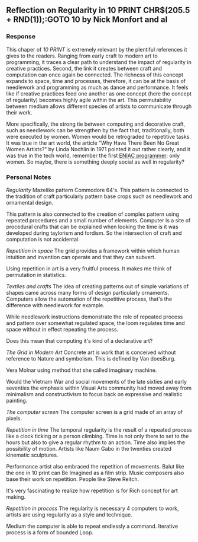 ## Reflection on Regularity in 10 PRINT CHR$(205.5 + RND(1));:GOTO 10 by Nick Monfort and al

### Response
This chaper of _10 PRINT_ is extremely relevant by the plentiful references it gives to the readers. Ranging from early craft to modern art to programming, it traces a clear path to understand the impact of regularity in creative practices. Second, the link it creates between craft and computation can once again be connected. The richness of this concept expands to space, time and processes, therefore, it can be at the basis of needlework and programming as much as dance and performance. It feels like if creative practices feed one another as one concept (here the concept of regularity) becomes highly agile within the art. This permutability between medium allows different species of artists to communicate through their work.

More specifically, the strong tie between computing and decorative craft, such as needlework can be strengthen by the fact that, traditionally, both were executed by women. Women would be retrograded to repetitive tasks. It was true in the art world, the article "Why Have There Been No Great Women Artists?" by Linda Nochlin in 1971 pointed it out rather clearly, and it was true in the tech world, remember the first [ENIAC programmer](https://www.witi.com/center/witimuseum/halloffame/298369/ENIAC-Programmers-Kathleen-McNulty,-Mauchly-Antonelli,-Jean-Jennings-Bartik,-Frances-Synder-Holber-Marlyn-Wescoff-Meltzer,-Frances-Bilas-Spence-and-Ruth-Lichterman-Teitelbaum/): only women. So maybe, there is something deeply social as well in regularity?


### Personal Notes
*Regularity*
Mazelike pattern Commodore 64's. This pattern is connected to the tradition of craft particularly pattern base crops such as needlework and ornamental design.

This pattern is also connected to the creation of complex pattern using repeated procedures and a small number of elements.
Computer is a site of procedural crafts that can be explained when looking the time is it was developed during taylorism and fordism. So the intersection of craft and computation is not accidental.


*Repetition in space*
The grid provides a framework within which human intuition and invention can operate and that they can subvert.

Using repetition in art is a very fruitful process.
It makes me think of permutation in statistics.

*Textiles and crafts*
The idea of creating patterns out of simple variations of shapes came across many forms of design particularly ornaments. Computers allow the automation of the repetitive process, that's the difference with needlework for example.

While needlework instructions demonstrate the role of repeated process and pattern over somewhat regulated space, the loom regulates time and space without in effect repeating the process.

Does this mean that computing it's kind of a declarative art?

*The Grid in Modern Art*
Concrete art is work that is conceived without reference to Nature and symbolism. This is defined by Van doesBurg.

Vera Molnar using method that she called imaginary machine.

Would the Vietnam War and social movements of the late sixties and early seventies the emphasis within Visual Arts community had moved away from minimalism and constructivism to focus back on expressive and realistic painting.

*The computer screen*
The computer screen is a grid made of an array of pixels.

*Repetition in time*
The temporal regularity is the result of a repeated process like a clock ticking or a person climbing. Time is not only there to set to the hours but also to give a regular rhythm to an action. Time also implies the possibility of motion. Artists like Naum Gabo in the twenties created kinematic sculptures.

Performance artist also embraced the repetition of movements. Balut like the one in 10 print can Be Imagined as a film strip. Music composers also base their work on repetition. People like Steve Reitch.

It's very fascinating to realize how repetition is for Rich concept for art making.

*Repetition in process*
The regularity is necessary 4 computers to work, artists are using regularity as a style and technique.

Medium the computer is able to repeat endlessly a command.
Iterative process is a form of bounded Loop.
